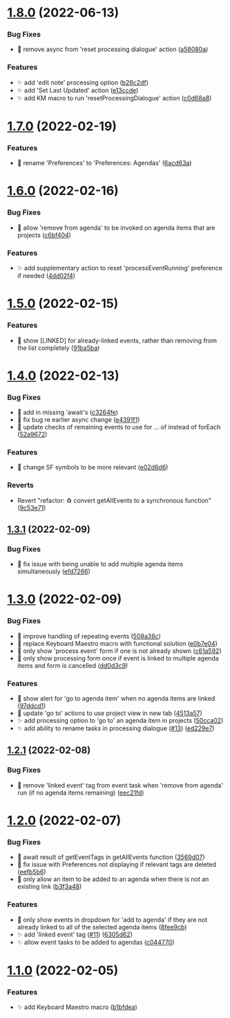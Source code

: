# [1.8.0](https://github.com/ksalzke/agendas-for-omnifocus/compare/v1.7.0...v1.8.0) (2022-06-13)


### Bug Fixes

* :bug: remove async from 'reset processing dialogue' action ([a58080a](https://github.com/ksalzke/agendas-for-omnifocus/commit/a58080a9a07aa8d98266eb031ac2530a63dee34f))


### Features

* :sparkles: add 'edit note' processing option ([b26c2df](https://github.com/ksalzke/agendas-for-omnifocus/commit/b26c2df4d00b04508b65852ba0a2f004b784eadf))
* :sparkles: add 'Set Last Updated' action ([e13ccde](https://github.com/ksalzke/agendas-for-omnifocus/commit/e13ccdef6a93db1f973583cf27b31bd0685d2f4d))
* :sparkles: add KM macro to run 'resetProcessingDialogue' action ([c0d68a8](https://github.com/ksalzke/agendas-for-omnifocus/commit/c0d68a8113c1c40fc0fdc6be357b0f401a3544e6))



# [1.7.0](https://github.com/ksalzke/agendas-for-omnifocus/compare/v1.6.0...v1.7.0) (2022-02-19)


### Features

* :lipstick: rename 'Preferences' to 'Preferences: Agendas' ([6acd63a](https://github.com/ksalzke/agendas-for-omnifocus/commit/6acd63a2153a1d5139c03ccb392d4be071d4205a))



# [1.6.0](https://github.com/ksalzke/agendas-for-omnifocus/compare/v1.5.0...v1.6.0) (2022-02-16)


### Bug Fixes

* :bug: allow 'remove from agenda' to be invoked on agenda items that are projects ([c6bf404](https://github.com/ksalzke/agendas-for-omnifocus/commit/c6bf404b1f1301a8568f00e5008f94b5d184ee6c))


### Features

* :sparkles: add supplementary action to reset 'processEventRunning' preference if needed ([4dd02f4](https://github.com/ksalzke/agendas-for-omnifocus/commit/4dd02f4f8edd1fe6cf28b7bcd218796e31d63361))



# [1.5.0](https://github.com/ksalzke/agendas-for-omnifocus/compare/v1.4.0...v1.5.0) (2022-02-15)


### Features

* :lipstick: show [LINKED] for already-linked events, rather than removing from the list completely ([91ba5ba](https://github.com/ksalzke/agendas-for-omnifocus/commit/91ba5badacbeecf66db00f3165e550c932bc12c9))



# [1.4.0](https://github.com/ksalzke/agendas-for-omnifocus/compare/v1.3.1...v1.4.0) (2022-02-13)


### Bug Fixes

* :bug: add in missing 'await's ([c3264fe](https://github.com/ksalzke/agendas-for-omnifocus/commit/c3264fe605c40178cde8355a13a66b1cf0f211a5))
* :bug: fix bug re earlier async change ([e4391f1](https://github.com/ksalzke/agendas-for-omnifocus/commit/e4391f156b59c7801d2628063b36f3497ff333cc))
* :bug: update checks of remaining events to use for ... of instead of forEach ([52a9672](https://github.com/ksalzke/agendas-for-omnifocus/commit/52a9672093364bde5c4b88857d69206e77e0434f))


### Features

* :lipstick: change SF symbols to be more relevant ([e02d6d6](https://github.com/ksalzke/agendas-for-omnifocus/commit/e02d6d69107710d7d5a9b09a4f24dfc13c3dc2b0))


### Reverts

* Revert "refactor: :recycle: convert getAllEvents to a synchronous function" ([9c53e71](https://github.com/ksalzke/agendas-for-omnifocus/commit/9c53e71e4b7c9af9e1548076627bb57e13006f5d))



## [1.3.1](https://github.com/ksalzke/agendas-for-omnifocus/compare/v1.3.0...v1.3.1) (2022-02-09)


### Bug Fixes

* :bug: fix issue with being unable to add multiple agenda items simultaneously ([efd7266](https://github.com/ksalzke/agendas-for-omnifocus/commit/efd726677659987955ef092e06e0b1b8e518aa6f))



# [1.3.0](https://github.com/ksalzke/agendas-for-omnifocus/compare/v1.2.1...v1.3.0) (2022-02-09)


### Bug Fixes

* :bug: improve handling of repeating events ([508a38c](https://github.com/ksalzke/agendas-for-omnifocus/commit/508a38c0e371d76081784b59790458e6a5d1cf49))
* :bug: replace Keyboard Maestro macro with functional solution ([e0b7e04](https://github.com/ksalzke/agendas-for-omnifocus/commit/e0b7e0406d3b07bc4c173decbac571e08e8fa97a))
* :lipstick: only show 'process event' form if one is not already shown ([c61a592](https://github.com/ksalzke/agendas-for-omnifocus/commit/c61a59284e6125a72223c6c78eb491d13ff016c0))
* :lipstick: only show processing form once if event is linked to multiple agenda items and form is cancelled ([dd0d3c9](https://github.com/ksalzke/agendas-for-omnifocus/commit/dd0d3c94881c53f47a84ea3c37537b6157a5e392))


### Features

* :lipstick: show alert for 'go to agenda item' when no agenda items are linked ([97ddcd1](https://github.com/ksalzke/agendas-for-omnifocus/commit/97ddcd1f311298ff10d906b7a5b6b39ec271b816))
* :lipstick: update 'go to' actions to use project view in new tab ([4513a57](https://github.com/ksalzke/agendas-for-omnifocus/commit/4513a57c9206dbd6f1a88ab28445140b935519e8))
* :sparkles: add processing option to 'go to' an agenda item in projects ([50cca02](https://github.com/ksalzke/agendas-for-omnifocus/commit/50cca02c3975601e2458a23d7018ad4a99b83e47))
* ✨ add ability to rename tasks in processing dialogue ([#13](https://github.com/ksalzke/agendas-for-omnifocus/issues/13)) ([ed229e7](https://github.com/ksalzke/agendas-for-omnifocus/commit/ed229e7f56ee9ef0203b4392c1b9472bdb6a8f5f))



## [1.2.1](https://github.com/ksalzke/agendas-for-omnifocus/compare/v1.2.0...v1.2.1) (2022-02-08)


### Bug Fixes

* :bug: remove 'linked event' tag from event task when 'remove from agenda' run (if no agenda items remaining) ([eec21fd](https://github.com/ksalzke/agendas-for-omnifocus/commit/eec21fd9ece7abafd89c2ac7eec8574921b41a5f))



# [1.2.0](https://github.com/ksalzke/agendas-for-omnifocus/compare/v1.1.0...v1.2.0) (2022-02-07)


### Bug Fixes

* :bug: await result of getEventTags in getAllEvents function ([3569d07](https://github.com/ksalzke/agendas-for-omnifocus/commit/3569d07bc71f9d324c883970cfc208001b4aaaaa))
* :bug: fix issue with Preferences not displaying if relevant tags are deleted ([eefb5b6](https://github.com/ksalzke/agendas-for-omnifocus/commit/eefb5b6dca663e685d0ae3c3009602e279b38878))
* :bug: only allow an item to be added to an agenda when there is not an existing link ([b3f3a48](https://github.com/ksalzke/agendas-for-omnifocus/commit/b3f3a482fdbdb78432980f8a113816508fddf231))


### Features

* :lipstick: only show events in dropdown for 'add to agenda' if they are not already linked to all of the selected agenda items ([8fee9cb](https://github.com/ksalzke/agendas-for-omnifocus/commit/8fee9cb1a3c3fd164ca1c71393e97934a8b96645))
* :sparkles: add 'linked event' tag ([#11](https://github.com/ksalzke/agendas-for-omnifocus/issues/11)) ([6305d62](https://github.com/ksalzke/agendas-for-omnifocus/commit/6305d62f920a8472dda40cab39ecce46d06cc5e5))
* :sparkles: allow event tasks to be added to agendas ([c044770](https://github.com/ksalzke/agendas-for-omnifocus/commit/c044770ec42ab51e3b3023c77ea50065aa415bbc))



# [1.1.0](https://github.com/ksalzke/agendas-for-omnifocus/compare/b1bfdea586edaca2603683fb1220656494d0b0cd...v1.1.0) (2022-02-05)


### Features

* :sparkles: add Keyboard Maestro macro ([b1bfdea](https://github.com/ksalzke/agendas-for-omnifocus/commit/b1bfdea586edaca2603683fb1220656494d0b0cd))



